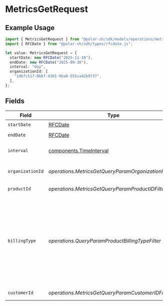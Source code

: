 # MetricsGetRequest

## Example Usage

```typescript
import { MetricsGetRequest } from "@polar-sh/sdk/models/operations/metricsget.js";
import { RFCDate } from "@polar-sh/sdk/types/rfcdate.js";

let value: MetricsGetRequest = {
  startDate: new RFCDate("2025-11-18"),
  endDate: new RFCDate("2025-09-30"),
  interval: "day",
  organizationId: [
    "1dbfc517-0bbf-4301-9ba8-555ca42b9737",
  ],
};
```

## Fields

| Field                                                                                                                                                                       | Type                                                                                                                                                                        | Required                                                                                                                                                                    | Description                                                                                                                                                                 |
| --------------------------------------------------------------------------------------------------------------------------------------------------------------------------- | --------------------------------------------------------------------------------------------------------------------------------------------------------------------------- | --------------------------------------------------------------------------------------------------------------------------------------------------------------------------- | --------------------------------------------------------------------------------------------------------------------------------------------------------------------------- |
| `startDate`                                                                                                                                                                 | [RFCDate](../../types/rfcdate.md)                                                                                                                                           | :heavy_check_mark:                                                                                                                                                          | Start date.                                                                                                                                                                 |
| `endDate`                                                                                                                                                                   | [RFCDate](../../types/rfcdate.md)                                                                                                                                           | :heavy_check_mark:                                                                                                                                                          | End date.                                                                                                                                                                   |
| `interval`                                                                                                                                                                  | [components.TimeInterval](../../models/components/timeinterval.md)                                                                                                          | :heavy_check_mark:                                                                                                                                                          | Interval between two timestamps.                                                                                                                                            |
| `organizationId`                                                                                                                                                            | *operations.MetricsGetQueryParamOrganizationIDFilter*                                                                                                                       | :heavy_minus_sign:                                                                                                                                                          | Filter by organization ID.                                                                                                                                                  |
| `productId`                                                                                                                                                                 | *operations.MetricsGetQueryParamProductIDFilter*                                                                                                                            | :heavy_minus_sign:                                                                                                                                                          | Filter by product ID.                                                                                                                                                       |
| `billingType`                                                                                                                                                               | *operations.QueryParamProductBillingTypeFilter*                                                                                                                             | :heavy_minus_sign:                                                                                                                                                          | Filter by billing type. `recurring` will filter data corresponding to subscriptions creations or renewals. `one_time` will filter data corresponding to one-time purchases. |
| `customerId`                                                                                                                                                                | *operations.MetricsGetQueryParamCustomerIDFilter*                                                                                                                           | :heavy_minus_sign:                                                                                                                                                          | Filter by customer ID.                                                                                                                                                      |